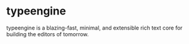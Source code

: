 # typeengine

typeengine is a blazing-fast, minimal, and extensible rich text core for building the editors of tomorrow.
